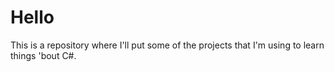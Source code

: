<h1>Hello</h1>
This is a repository where I'll put some of the projects that I'm using to learn things 'bout C#.